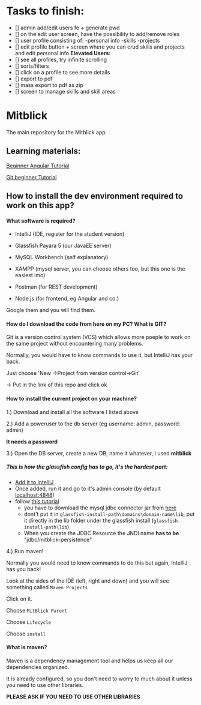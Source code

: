 # Tasks to finish:
- [] admin add/edit users fe + generate pwd
- [] on the edit user screen, have the possibility to add/remove roles
- [] user profile consisting of:
    -personal info
    -skills
    -projects
- [] edit profile button + screen where you can crud skills and projects and edit personal info
**Elevated Users:**
- [] see all profiles, try infinite scrolling
- [] sorts/filters
- [] click on a profile to see more details
- [] export to pdf
- [] mass export to pdf as zip
- [] screen to manage skills and skill areas



# Mitblick
The main repository for the Mitblick app

## Learning materials: 
[Beginner Angular Tutorial](https://www.freecodecamp.org/news/beaucarnes/angular-tutorial-course--OHbjepWjQ)

[Git beginner Tutorial](https://medium.freecodecamp.org/how-not-to-be-afraid-of-git-anymore-fe1da7415286)

## How to install the dev environment required to work on this app?

#### What software is required? 

- IntelliJ (IDE, register for the student version)

- Glassfish Payara 5 (our JavaEE server)

- MySQL Workbench (self explanatory)

- XAMPP (mysql server, you can choose others too, but this one is the easiest imo)

- Postman (for REST development)

- Node.js (for frontend, eg Angular and co.)

Google them and you will find them.

#### How do I download the code from here on my PC? What is GIT?
Git is a version control system (VCS) which allows more poeple to work on the same project without encountering many problems.

Normally, you would have to know commands to use it, but IntelliJ has your back. 

Just choose 'New ->Project from version control->Git' 
   
   -> Put in the link of this repo and click ok 

#### How to install the current project on your machine?

1.) Download and install all the software I listed above

2.) Add a poweruser to the db server (eg username: admin, password: admin)

**It needs a password** 

3.) Open the DB server, create a new DB, name it whatever, I used **mitblick**
##### This is how the glassfish config has to go, it's the hardest part:  
   - [Add it to IntelliJ](https://www.youtube.com/watch?v=7hNq06II-UM)
   - Once added, run it and go to it's admin console (by default [localhost:4848](http://localhost:4848/))  
   - follow [this tutorial](https://dev.mysql.com/doc/connector-j/5.1/en/connector-j-usagenotes-glassfish-config.html)
        - you have to download the mysql jdbc connector jar from [here](https://dev.mysql.com/downloads/connector/j/8.0.html)
        - dont't put it in `glassfish-install-path\domains\domain-name\lib`, put it directly in the lib folder under the glassfish install (`glassfish-install-path\lib`)
        - When you create the JDBC Resource the JNDI name **has to be** "jdbc/mitblick-persistence"
    
4.) Run maven! 


Normally you would need to know commands to do this but again, IntelliJ has you back! 

Look at the sides of the IDE (left, right and down) and you will see something called  `Maven Projects`

Click on it. 

Choose `MitBlick Parent`

Choose `Lifecycle`

Choose `install`

#### What is maven?
Maven is a dependency management tool and helps us keep all our dependencies organized. 

It is already configured, so you don't need to worry to much about it unless you need to use other libraries.

**PLEASE ASK IF YOU NEED TO USE OTHER LIBRARIES**

